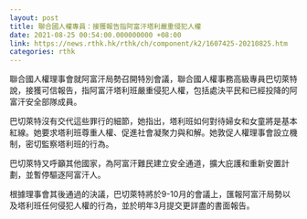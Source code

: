 ```yaml
---
layout: post
title: 聯合國人權專員：接獲報告指阿富汗塔利嚴重侵犯人權
date: 2021-08-25 00:54:00.000000000 +08:00
link: https://news.rthk.hk/rthk/ch/component/k2/1607425-20210825.htm
categories: rthk
---
```


聯合國人權理事會就阿富汗局勢召開特別會議，聯合國人權事務高級專員巴切萊特說，接獲可信報告，指阿富汗塔利班嚴重侵犯人權，包括處決平民和已經投降的阿富汗安全部隊成員。

巴切萊特沒有交代這些罪行的細節，她指出，塔利班如何對待婦女和女童將是基本紅線。她要求塔利班尊重人權、促進社會凝聚力與和解。她敦促人權理事會設立機制，密切監察塔利班的行為。

巴切萊特又呼籲其他國家，為阿富汗難民建立安全通道，擴大庇護和重新安置計劃，並暫停驅逐阿富汗人。 

根據理事會其後通過的決議，巴切萊特將於9-10月的會議上，匯報阿富汗局勢以及塔利班任何侵犯人權的行為，並於明年3月提交更詳盡的書面報告。
